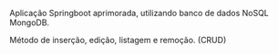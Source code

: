 Aplicação Springboot aprimorada, utilizando banco de dados NoSQL MongoDB.

Método de inserção, edição, listagem e remoção. (CRUD)
